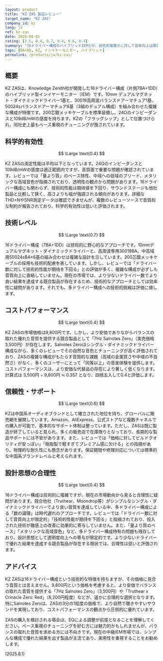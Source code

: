```yaml
---
layout: product
title: "KZ ZAS 製品レビュー"
target_name: "KZ ZAS"
company_id: kz
lang: ja
ref: kz-zas
date: 2025-08-01
rating: [2.5, 0.4, 0.7, 0.4, 0.6, 0.4]
summary: "16ドライバー構成のハイブリッドIEMだが、技術的複雑さに対して音質向上は限定的。コストパフォーマンスで競合に劣る。"
tags: [BA+DD, KZ, インイヤーモニター, ハイブリッド]
permalink: /products/ja/kz-zas/
---
```

## 概要

KZ ZASは、Knowledge Zenith社が開発した16ドライバー構成（片側7BA+1DD）のハイブリッド型インイヤーモニター（IEM）です。10mm デュアルマグネット・ダイナミックドライバー1基と、30019高周波バランスドアーマチュア1基、50024sバランスドアーマチュア6基（3組のデュアル構成）を組み合わせた複雑な構成が特徴です。200芯銀メッキケーブルを標準装備し、24Ωのインピーダンスと109dB/mWの感度を持ちます。KZの「フラッグシップ」として位置づけられ、同社史上最もベース重視のチューニングが施されています。

## 科学的有効性

$$ \Large \text{0.4} $$

KZ ZASの測定性能は平均以下となっています。24Ωのインピーダンスと109dB/mWの感度は適正範囲内ですが、音質面で重要な問題が確認されています。レビューでは「量より質」のベース特性、中域への低域のブリード、メタリックな高域音色が指摘されており、透明性の観点から問題があります。16ドライバー構成にも関わらず、技術的性能は期待値を下回り、サウンドステージも他社製品と比較して狭く、高さよりも幅が強調される傾向があります。詳細なTHD+NやSNR測定データは確認できませんが、複数のレビューソースで音質的な制約が報告されており、科学的有効性は低いと評価されます。

## 技術レベル

$$ \Large \text{0.7} $$

16ドライバー構成（7BA+1DD）は技術的に野心的なアプローチです。10mmデュアルマグネット・ダイナミックドライバーと、高周波専用30019BA、中高域用50024sBA×6基の組み合わせは複雑な設計を示しています。200芯銀メッキケーブルの採用も技術的配慮を表しています。しかし、レビューでは「ドライバー数に対して技術的性能が期待を下回る」との評価が多く、複雑な構成が必ずしも音質向上に直結していません。現在の市場では、より少ないドライバー数でより良い結果を達成する競合製品が存在するため、技術的なアプローチとしては効率性に疑問があります。それでも、多ドライバー構成への技術的挑戦は評価に値します。

## コストパフォーマンス

$$ \Large \text{0.4} $$

KZ ZASの市場価格は9,800円です。しかし、より安価でありながらバランスの取れた優れた音質を提供する競合製品として「7Hz Salnotes Zero」（実売価格3,500円）が存在します。Salnotes Zeroはシングル・ダイナミックドライバー構成ながら、多くのレビューでその自然な音色とチューニングが高く評価されており、ZASの複雑な構成がもたらす音質的な課題（高域の金属質さや中域の不自然さ）がなく、多くのユーザーにとって「同等以上」の音楽体験を提供します。コストパフォーマンスは、より安価な代替品の存在により著しく低くなります。計算式は 3,500円 ÷ 9,800円 ≒ 0.357 となり、四捨五入して0.4と評価します。

## 信頼性・サポート

$$ \Large \text{0.6} $$

KZは中国系オーディオブランドとして確立された地位を持ち、グローバルに販売網を展開しています。Amazon、AliExpress、公式ストアなど複数チャネルでの購入が可能で、基本的なサポート体制は整っています。ただし、ZASは既に製造が終了していると見られ、多くの販売店で在庫限りとなっており、長期的な製品サポートには不安があります。また、レビューでは「価格に対してビルドクオリティが安っぽい」「樹脂製で軽すぎてプレミアム感に欠ける」との指摘があり、物理的な耐久性にも懸念があります。保証期間や修理対応については標準的な中国系ブランドレベルと考えられます。

## 設計思想の合理性

$$ \Large \text{0.4} $$

16ドライバー構成は技術的に複雑ですが、現在の市場動向から見ると合理性に疑問があります。競合他社（Truthear、Moondrop等）がシンプルなシングル・ダイナミックドライバーでより良い音質を達成している中、多ドライバー構成による「数の論理」は時代遅れのアプローチです。レビューでは「ドライバー数に対して音質向上が限定的」「技術的性能が期待を下回る」と指摘されており、投入された技術が聴感上の改善に効果的に寄与していません。また、「量より質のベース」「メタリックな高域音色」など、多ドライバー構成特有の問題も残存しており、設計思想として透明度向上への寄与が限定的です。より少ないドライバーで優れた結果を達成する競合製品が存在する現状では、合理性は低いと評価されます。

## アドバイス

KZ ZASは16ドライバー構成という技術的な特徴を持ちますが、その価格に見合う音質とは言えません。9,800円という価格を考慮すると、より安価でバランスの取れた音質を提供する「7Hz Salnotes Zero」（3,500円）や「Truthear x Crinacle Zero: Red」（8,200円程度）などが、遥かに合理的な選択となります。特にSalnotes Zeroは、ZASの3分の1程度の価格で、より自然で聴きやすいサウンドを実現しており、コストパフォーマンスの観点から圧倒的に優れています。

ZASの購入を検討される場合は、EQによる調整が前提となることを理解してください。ベース重視のチューニングを好む方には魅力的かもしれませんが、バランスの取れた音質を求める方には不向きです。現在の中級IEM市場では、シンプルな構成で優れた結果を出す製品が主流であり、実用性を重視することをお勧めします。

(2025.8.1)
